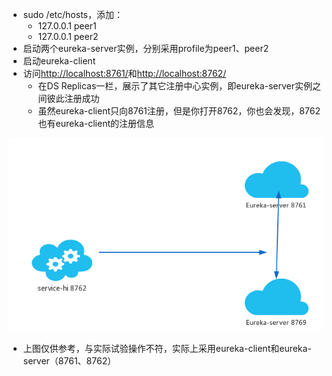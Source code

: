 - sudo /etc/hosts，添加：
    - 127.0.0.1 peer1
    - 127.0.0.1 peer2
- 启动两个eureka-server实例，分别采用profile为peer1、peer2
- 启动eureka-client
- 访问[http://localhost:8761/](http://localhost:8761/)和[http://localhost:8762/](http://localhost:8762/)
    - 在DS Replicas一栏，展示了其它注册中心实例，即eureka-server实例之间彼此注册成功
    - 虽然eureka-client只向8761注册，但是你打开8762，你也会发现，8762也有eureka-client的注册信息

![flow](./doc/architecture.png)
- 上图仅供参考，与实际试验操作不符，实际上采用eureka-client和eureka-server（8761、8762）